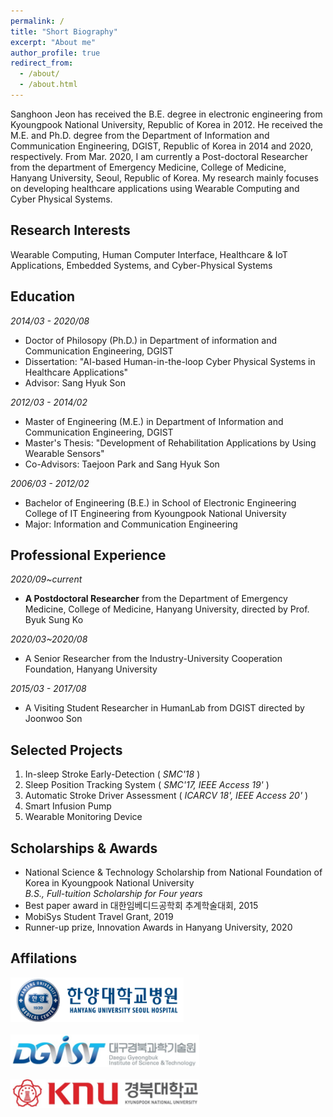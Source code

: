```yaml
---
permalink: /
title: "Short Biography"
excerpt: "About me"
author_profile: true
redirect_from: 
  - /about/
  - /about.html
---
```


Sanghoon Jeon has received the B.E. degree in electronic engineering from Kyoungpook National University, Republic of Korea in 2012. He received the M.E. and Ph.D. degree from the Department of Information and Communication Engineering, DGIST, Republic of Korea in 2014 and 2020, respectively. From Mar. 2020, I am currently a Post-doctoral Researcher from the department of Emergency Medicine, College of Medicine, Hanyang University, Seoul, Republic of Korea. My research mainly focuses on developing healthcare applications using Wearable Computing and Cyber Physical Systems.


## Research Interests
Wearable Computing, Human Computer Interface, Healthcare & IoT Applications, Embedded Systems, and Cyber-Physical Systems

## Education
_2014/03 - 2020/08_
  * Doctor of Philosopy (Ph.D.) in Department of information and Communication Engineering, DGIST
  * Dissertation: "AI-based Human-in-the-loop Cyber Physical Systems in Healthcare Applications"
  * Advisor: Sang Hyuk Son

_2012/03 - 2014/02_
  * Master of Engineering (M.E.) in Department of Information and Communication Engineering, DGIST
  * Master's Thesis: "Development of Rehabilitation Applications by Using Wearable Sensors"
  * Co-Advisors: Taejoon Park and Sang Hyuk Son

_2006/03 - 2012/02_
  * Bachelor of Engineering (B.E.) in School of Electronic Engineering College of IT Engineering from Kyoungpook National University
  * Major: Information and Communication Engineering

## Professional Experience
_2020/09~current_
  * **A Postdoctoral Researcher** from the Department of Emergency Medicine, College of Medicine, Hanyang University, directed by Prof. Byuk Sung Ko
  
_2020/03~2020/08_
  * A Senior Researcher from the Industry-University Cooperation Foundation, Hanyang University
  
_2015/03 - 2017/08_
  * A Visiting Student Researcher in HumanLab from DGIST directed by Joonwoo Son

## Selected Projects
  1. In-sleep Stroke Early-Detection ( _SMC'18_ )
  2. Sleep Position Tracking System ( _SMC'17, IEEE Access 19'_ )
  3. Automatic Stroke Driver Assessment ( _ICARCV 18', IEEE Access 20'_ )
  4. Smart Infusion Pump
  5. Wearable Monitoring Device 

## Scholarships & Awards
  * National Science & Technology Scholarship from National Foundation of Korea in Kyoungpook National University <br>
    _B.S., Full-tuition Scholarship for Four years_
  * Best paper award in 대한임베디드공학회 추계학술대회, 2015 
  * MobiSys Student Travel Grant, 2019
  * Runner-up prize, Innovation Awards in Hanyang University, 2020

## Affilations
  <img src="/images/l33.png" width="55%" height="20%"><br><br>
  <img src="/images/l22.png" width="60%" height="20%"><br><br>
  <img src="/images/l11.png" width="60%" height="20%"><br><br>

